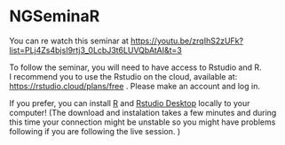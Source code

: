 # NGSeminaR  
You can re watch this seminar at https://youtu.be/zrqIhS2zUFk?list=PLj4Zs4bjsI9rtj3_0LcbJ3t6LUVQbAtAI&t=3 

To follow the seminar, you will need to have access to Rstudio and R.  
I recommend you to use the Rstudio on the cloud, available at: https://rstudio.cloud/plans/free  . Please make an account and log in. 

If you prefer, you can install [R](https://cloud.r-project.org/) and [Rstudio Desktop](https://rstudio.com/products/rstudio/) locally to your computer! (The download and instalation takes a few minutes and during this time your connection might be unstable so you might have problems following if you are following the live session. )
